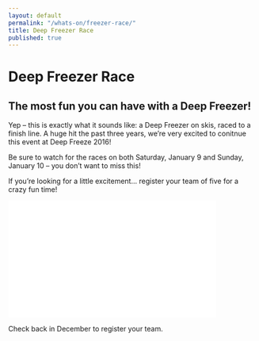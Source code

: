 ```yaml
---
layout: default
permalink: "/whats-on/freezer-race/"
title: Deep Freezer Race
published: true
---
```



# Deep Freezer Race

## The most fun you can have with a Deep Freezer!

Yep – this is exactly what it sounds like: a Deep Freezer on skis, raced to a finish line. A huge hit the past three years, we’re very excited to conitnue this event at Deep Freeze 2016!

Be sure to watch for the races on both Saturday, January 9 and Sunday, January 10 – you don’t want to miss this!

If you’re looking for a little excitement... register your team of five for a crazy fun time!

<iframe width="420" height="236" src="//www.youtube.com/embed/MeE6-7bGCt8" frameborder="0" allowfullscreen></iframe>

Check back in December to register your team.

<!-- ### Register your team today! Deadline: EXTENDED TO January 8, 2015!
Races take place between noon and 2pm on Saturday, January 10<sup>th</sup> and Sunday, January 11<sup>th</sup> on 118<sup>th</sup> Ave between 92 and 93 Street.

Teams must have exactly 5 members: 3 ‘riders’ inside the freezer and 2 ‘pushers’. The three riders **MUST wear their own helmets** during the race. Those who do not have helmets will not race.

Teams are encouraged to dress up and bring their team spirit! **Prizes will be awarded for the fastest team and the team with the most spirit!**

Enter at your own risk. All team members must sign a waiver. Waivers will be available to sign at the event. All waivers must be signed and presented before entering the race.

To enter, fill out the online form (see below) or download the [PDF application](https://www.dropbox.com/s/08u5tqgifx6ndti/DF2015-DeepFreezerRace-Application.pdf?dl=1) and send it to **9351 118 Ave, Edmonton, AB T5G 0N3**. **Etxended Deadline:** January 8, 2015.

### Online Application

<iframe width="760" height="991" frameborder="0" marginheight="0" marginwidth="0" src="https://docs.google.com/spreadsheet/embeddedform?formkey=dGYwMC1QMkk5YkM1N3R0blV5MUgxd1E6MQ"></iframe> -->
